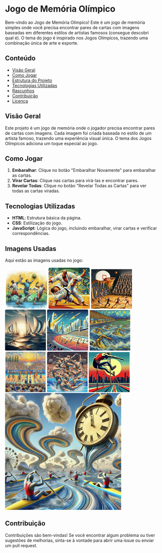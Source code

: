 # Jogo de Memória Olímpico

Bem-vindo ao Jogo de Memória Olímpico! Este é um jogo de memória simples onde você precisa encontrar pares de cartas com imagens baseadas em diferentes estilos de artistas famosos (consegue descobri qual é). O tema do jogo é inspirado nos Jogos Olímpicos, trazendo uma combinação única de arte e esporte.

## Conteúdo

- [Visão Geral](#visão-geral)
- [Como Jogar](#como-jogar)
- [Estrutura do Projeto](#estrutura-do-projeto)
- [Tecnologias Utilizadas](#tecnologias-utilizadas)
- [Rascunhos](#rascunhos)
- [Contribuição](#contribuição)
- [Licença](#licença)

## Visão Geral

Este projeto é um jogo de memória onde o jogador precisa encontrar pares de cartas com imagens. Cada imagem foi criada baseada no estilo de um artista famoso, trazendo uma experiência visual única. O tema dos Jogos Olímpicos adiciona um toque especial ao jogo.

## Como Jogar

1. **Embaralhar**: Clique no botão "Embaralhar Novamente" para embaralhar as cartas.
2. **Virar Cartas**: Clique nas cartas para virá-las e encontrar pares.
3. **Revelar Todas**: Clique no botão "Revelar Todas as Cartas" para ver todas as cartas viradas.

## Tecnologias Utilizadas

- **HTML**: Estrutura básica da página.
- **CSS**: Estilização do jogo.
- **JavaScript**: Lógica do jogo, incluindo embaralhar, virar cartas e verificar correspondências.

## Imagens Usadas

Aqui estão as imagens usadas no jogo:

![Imagem 1](img/img1.png)
![Imagem 2](img/img2.png)
![Imagem 3](img/img3.png)
![Imagem 4](img/img4.png)
![Imagem 5](img/img5.png)
![Imagem 6](img/img6.png)
![Imagem 7](img/img7.png)
![Imagem 8](img/img8.png)
![Imagem 9](img/img9.png)
![Imagem 10](img/img10.png)

## Contribuição

Contribuições são bem-vindas! Se você encontrar algum problema ou tiver sugestões de melhorias, sinta-se à vontade para abrir uma issue ou enviar um pull request.

